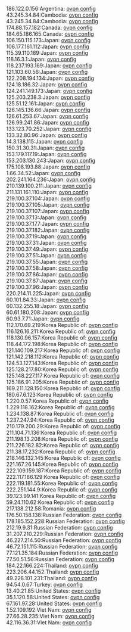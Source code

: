 186.122.0.156:Argentina: [ovpn config](vpn/186_122_0_156.ovpn)  
43.245.34.84:Cambodia: [ovpn config](vpn/43_245_34_84.ovpn)  
43.245.34.84:Cambodia: [ovpn config](vpn/43_245_34_84.ovpn)  
174.88.157.182:Canada: [ovpn config](vpn/174_88_157_182.ovpn)  
184.65.186.165:Canada: [ovpn config](vpn/184_65_186_165.ovpn)  
106.150.115.173:Japan: [ovpn config](vpn/106_150_115_173.ovpn)  
106.177.161.112:Japan: [ovpn config](vpn/106_177_161_112.ovpn)  
115.39.110.189:Japan: [ovpn config](vpn/115_39_110_189.ovpn)  
118.16.3.1:Japan: [ovpn config](vpn/118_16_3_1.ovpn)  
118.237.193.169:Japan: [ovpn config](vpn/118_237_193_169.ovpn)  
121.103.60.56:Japan: [ovpn config](vpn/121_103_60_56.ovpn)  
122.208.194.134:Japan: [ovpn config](vpn/122_208_194_134.ovpn)  
124.18.186.32:Japan: [ovpn config](vpn/124_18_186_32.ovpn)  
124.241.149.173:Japan: [ovpn config](vpn/124_241_149_173.ovpn)  
125.203.238.3:Japan: [ovpn config](vpn/125_203_238_3.ovpn)  
125.51.12.161:Japan: [ovpn config](vpn/125_51_12_161.ovpn)  
126.145.136.66:Japan: [ovpn config](vpn/126_145_136_66.ovpn)  
126.61.253.67:Japan: [ovpn config](vpn/126_61_253_67.ovpn)  
126.99.241.86:Japan: [ovpn config](vpn/126_99_241_86.ovpn)  
133.123.70.252:Japan: [ovpn config](vpn/133_123_70_252.ovpn)  
133.32.80.96:Japan: [ovpn config](vpn/133_32_80_96.ovpn)  
14.3.138.115:Japan: [ovpn config](vpn/14_3_138_115.ovpn)  
150.31.30.31:Japan: [ovpn config](vpn/150_31_30_31.ovpn)  
153.179.117.19:Japan: [ovpn config](vpn/153_179_117_19.ovpn)  
153.203.130.243:Japan: [ovpn config](vpn/153_203_130_243.ovpn)  
175.108.193.88:Japan: [ovpn config](vpn/175_108_193_88.ovpn)  
1.66.34.52:Japan: [ovpn config](vpn/1_66_34_52.ovpn)  
202.241.164.236:Japan: [ovpn config](vpn/202_241_164_236.ovpn)  
210.139.100.211:Japan: [ovpn config](vpn/210_139_100_211.ovpn)  
211.131.161.110:Japan: [ovpn config](vpn/211_131_161_110.ovpn)  
219.100.37.104:Japan: [ovpn config](vpn/219_100_37_104.ovpn)  
219.100.37.105:Japan: [ovpn config](vpn/219_100_37_105.ovpn)  
219.100.37.107:Japan: [ovpn config](vpn/219_100_37_107.ovpn)  
219.100.37.13:Japan: [ovpn config](vpn/219_100_37_13.ovpn)  
219.100.37.177:Japan: [ovpn config](vpn/219_100_37_177.ovpn)  
219.100.37.182:Japan: [ovpn config](vpn/219_100_37_182.ovpn)  
219.100.37.19:Japan: [ovpn config](vpn/219_100_37_19.ovpn)  
219.100.37.31:Japan: [ovpn config](vpn/219_100_37_31.ovpn)  
219.100.37.49:Japan: [ovpn config](vpn/219_100_37_49.ovpn)  
219.100.37.51:Japan: [ovpn config](vpn/219_100_37_51.ovpn)  
219.100.37.55:Japan: [ovpn config](vpn/219_100_37_55.ovpn)  
219.100.37.58:Japan: [ovpn config](vpn/219_100_37_58.ovpn)  
219.100.37.86:Japan: [ovpn config](vpn/219_100_37_86.ovpn)  
219.100.37.87:Japan: [ovpn config](vpn/219_100_37_87.ovpn)  
219.100.37.96:Japan: [ovpn config](vpn/219_100_37_96.ovpn)  
220.214.11.225:Japan: [ovpn config](vpn/220_214_11_225.ovpn)  
60.101.84.33:Japan: [ovpn config](vpn/60_101_84_33.ovpn)  
60.132.255.18:Japan: [ovpn config](vpn/60_132_255_18.ovpn)  
60.61.180.208:Japan: [ovpn config](vpn/60_61_180_208.ovpn)  
60.93.7.71:Japan: [ovpn config](vpn/60_93_7_71.ovpn)  
112.170.69.219:Korea Republic of: [ovpn config](vpn/112_170_69_219.ovpn)  
116.126.16.211:Korea Republic of: [ovpn config](vpn/116_126_16_211.ovpn)  
118.130.96.157:Korea Republic of: [ovpn config](vpn/118_130_96_157.ovpn)  
118.44.172.198:Korea Republic of: [ovpn config](vpn/118_44_172_198.ovpn)  
121.140.109.217:Korea Republic of: [ovpn config](vpn/121_140_109_217.ovpn)  
121.142.218.112:Korea Republic of: [ovpn config](vpn/121_142_218_112.ovpn)  
124.53.127.143:Korea Republic of: [ovpn config](vpn/124_53_127_143.ovpn)  
125.128.217.80:Korea Republic of: [ovpn config](vpn/125_128_217_80.ovpn)  
125.148.227.117:Korea Republic of: [ovpn config](vpn/125_148_227_117.ovpn)  
125.186.91.205:Korea Republic of: [ovpn config](vpn/125_186_91_205.ovpn)  
169.211.128.150:Korea Republic of: [ovpn config](vpn/169_211_128_150.ovpn)  
180.67.6.123:Korea Republic of: [ovpn config](vpn/180_67_6_123.ovpn)  
1.220.0.57:Korea Republic of: [ovpn config](vpn/1_220_0_57.ovpn)  
1.229.118.162:Korea Republic of: [ovpn config](vpn/1_229_118_162.ovpn)  
1.234.138.87:Korea Republic of: [ovpn config](vpn/1_234_138_87.ovpn)  
1.237.247.94:Korea Republic of: [ovpn config](vpn/1_237_247_94.ovpn)  
210.179.200.29:Korea Republic of: [ovpn config](vpn/210_179_200_29.ovpn)  
211.104.71.136:Korea Republic of: [ovpn config](vpn/211_104_71_136.ovpn)  
211.198.13.208:Korea Republic of: [ovpn config](vpn/211_198_13_208.ovpn)  
211.226.182.82:Korea Republic of: [ovpn config](vpn/211_226_182_82.ovpn)  
211.38.17.232:Korea Republic of: [ovpn config](vpn/211_38_17_232.ovpn)  
218.146.132.145:Korea Republic of: [ovpn config](vpn/218_146_132_145.ovpn)  
221.167.26.145:Korea Republic of: [ovpn config](vpn/221_167_26_145.ovpn)  
222.109.159.187:Korea Republic of: [ovpn config](vpn/222_109_159_187.ovpn)  
222.117.186.129:Korea Republic of: [ovpn config](vpn/222_117_186_129.ovpn)  
222.119.181.55:Korea Republic of: [ovpn config](vpn/222_119_181_55.ovpn)  
222.251.144.9:Korea Republic of: [ovpn config](vpn/222_251_144_9.ovpn)  
39.123.99.141:Korea Republic of: [ovpn config](vpn/39_123_99_141.ovpn)  
59.24.110.62:Korea Republic of: [ovpn config](vpn/59_24_110_62.ovpn)  
217.138.212.58:Romania: [ovpn config](vpn/217_138_212_58.ovpn)  
176.50.158.138:Russian Federation: [ovpn config](vpn/176_50_158_138.ovpn)  
178.185.152.228:Russian Federation: [ovpn config](vpn/178_185_152_228.ovpn)  
212.19.9.31:Russian Federation: [ovpn config](vpn/212_19_9_31.ovpn)  
31.207.210.229:Russian Federation: [ovpn config](vpn/31_207_210_229.ovpn)  
46.227.214.50:Russian Federation: [ovpn config](vpn/46_227_214_50.ovpn)  
46.72.151.115:Russian Federation: [ovpn config](vpn/46_72_151_115.ovpn)  
77.121.35.184:Russian Federation: [ovpn config](vpn/77_121_35_184.ovpn)  
77.50.51.56:Russian Federation: [ovpn config](vpn/77_50_51_56.ovpn)  
184.22.166.224:Thailand: [ovpn config](vpn/184_22_166_224.ovpn)  
223.206.44.152:Thailand: [ovpn config](vpn/223_206_44_152.ovpn)  
49.228.101.231:Thailand: [ovpn config](vpn/49_228_101_231.ovpn)  
94.54.0.67:Turkey: [ovpn config](vpn/94_54_0_67.ovpn)  
13.40.21.85:United States: [ovpn config](vpn/13_40_21_85.ovpn)  
35.1.120.58:United States: [ovpn config](vpn/35_1_120_58.ovpn)  
67.161.97.28:United States: [ovpn config](vpn/67_161_97_28.ovpn)  
1.52.109.192:Viet Nam: [ovpn config](vpn/1_52_109_192.ovpn)  
27.66.28.235:Viet Nam: [ovpn config](vpn/27_66_28_235.ovpn)  
42.116.36.31:Viet Nam: [ovpn config](vpn/42_116_36_31.ovpn)  
